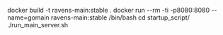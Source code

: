 docker build -t ravens-main:stable .
docker run --rm -ti -p8080:8080 --name=gomain ravens-main:stable /bin/bash
cd startup_script/
./run_main_server.sh
